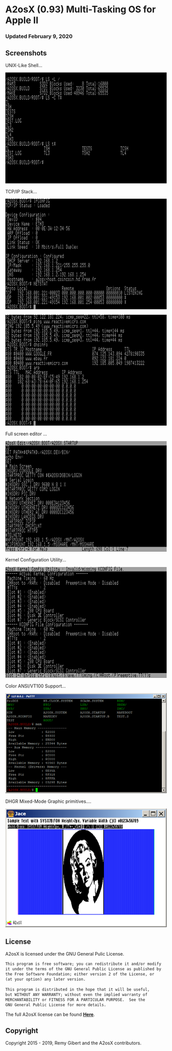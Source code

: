 # A2osX (0.93) Multi-Tasking OS for Apple II  

### Updated February 9, 2020

## Screenshots

UNIX-Like Shell...

![](../.screen-shots/ScreenShot.LS.png)

TCP/IP Stack...

![](../.screen-shots/ScreenShot.IP1.png)

![](../.screen-shots/ScreenShot.IP2.png)

Full screen editor ...

![](../.screen-shots/ScreenShot.EDIT.png)

Kernel Configuration Utility...

![](../.screen-shots/ScreenShot.KCONFIG.png)

Color ANSI/VT100 Support...

![](../.screen-shots/PuTTY.png)

DHGR Mixed-Mode Graphic primitives....

![](../.screen-shots/ScreenShot.GFX.png)


## License
A2osX is licensed under the GNU General Pulic License.

    This program is free software; you can redistribute it and/or modify
    it under the terms of the GNU General Public License as published by
    the Free Software Foundation; either version 2 of the License, or
    (at your option) any later version.

    This program is distributed in the hope that it will be useful,
    but WITHOUT ANY WARRANTY; without even the implied warranty of
    MERCHANTABILITY or FITNESS FOR A PARTICULAR PURPOSE.  See the
    GNU General Public License for more details.

The full A2osX license can be found **[Here](../LICENSE)**.

## Copyright

Copyright 2015 - 2019, Remy Gibert and the A2osX contributors.
